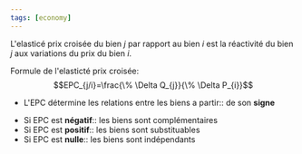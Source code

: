 ```yaml
---
tags: [economy] 
---
```


L'elasticé prix croisée du bien $j$ par rapport au bien $i$ est la réactivité du bien $j$ aux variations du prix du bien $i$.

Formule de l'elasticté prix croisée:
$$EPC_{j/i}=\frac{\% \Delta Q_{j}}{\% \Delta P_{i}}$$

- L'EPC détermine les relations entre les biens a partir:: de son **signe**
<!--SR:!2023-02-28,5,250-->
- Si EPC est **négatif**:: les biens sont complémentaires
- Si EPC est **positif**:: les biens sont substituables
- Si EPC est **nulle**:: les biens sont indépendants